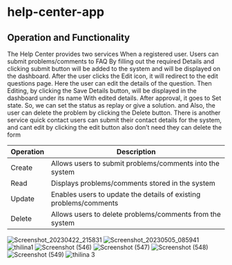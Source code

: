 # help-center-app


<h2> Operation and Functionality</h2>
<p>The Help Center provides two services When a registered user. Users can submit problems/comments to FAQ By filling out the required Details and clicking submit button will be added to the system and will be displayed on the dashboard. After the user clicks the Edit icon, it will redirect to the edit questions page. Here the user can edit the details of the question. Then Editing, by clicking the Save Details button, will be displayed in the dashboard under its name With edited details. After approval, it goes to Set state. So, we can set the status as replay or give a solution. and Also, the user can delete the problem by clicking the Delete button.
There is another service quick contact users can submit their contact details for the system, and cant edit by clicking the edit button also  don’t need they can delete the form</P>

<table>
  <thead>
    <tr>
      <th>Operation</th>
      <th>Description</th>
    </tr>
  </thead>
  <tbody>
    <tr>
      <td>Create</td>
      <td>Allows users to submit problems/comments into the system</td>
    </tr>
    <tr>
      <td>Read</td>
      <td>Displays problems/comments stored in the system</td>
    </tr>
    <tr>
      <td>Update</td>
      <td>Enables users to update the details of existing problems/comments</td>
    </tr>
    <tr>
      <td>Delete</td>
      <td>Allows users to delete problems/comments from the system</td>
    </tr>
  </tbody>
</table>


![Screenshot_20230422_215831](https://user-images.githubusercontent.com/89307986/236409626-c0344d91-2912-482f-bfa2-d39ddcae7b89.png)
![Screenshot_20230505_085941](https://user-images.githubusercontent.com/89307986/236409630-fe4ca967-d4c1-4f26-99c8-a152749c1ebe.png)
![thilina1](https://user-images.githubusercontent.com/89307986/236409703-93bdd9ac-f0e2-4598-ab1a-ffa3806cbc67.png)
![Screenshot (546)](https://user-images.githubusercontent.com/89307986/236409713-6194d599-ec8f-41e1-ac80-ada3a6c1db07.png)
![Screenshot (547)](https://user-images.githubusercontent.com/89307986/236409715-df39a86f-cef4-456a-a70b-04ae501eb2f8.png)
![Screenshot (548)](https://user-images.githubusercontent.com/89307986/236409719-d307adba-85f6-4a11-9da9-461784caaa6e.png)
![Screenshot (549)](https://user-images.githubusercontent.com/89307986/236409721-ad4868fb-d01f-448b-abc3-23b8bc632e5f.png)
![thilina 3](https://user-images.githubusercontent.com/89307986/236409723-efc0f479-5c8a-408a-943b-0fae26dcf611.png)

